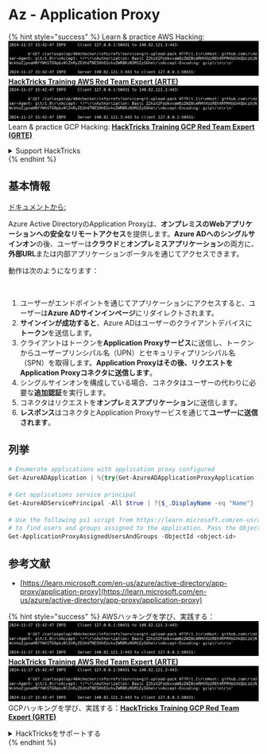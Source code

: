 # Az - Application Proxy

{% hint style="success" %}
Learn & practice AWS Hacking:<img src="../../../.gitbook/assets/image (1).png" alt="" data-size="line">[**HackTricks Training AWS Red Team Expert (ARTE)**](https://training.hacktricks.xyz/courses/arte)<img src="../../../.gitbook/assets/image (1).png" alt="" data-size="line">\
Learn & practice GCP Hacking: <img src="../../../.gitbook/assets/image (2).png" alt="" data-size="line">[**HackTricks Training GCP Red Team Expert (GRTE)**<img src="../../../.gitbook/assets/image (2).png" alt="" data-size="line">](https://training.hacktricks.xyz/courses/grte)

<details>

<summary>Support HackTricks</summary>

* Check the [**subscription plans**](https://github.com/sponsors/carlospolop)!
* **Join the** 💬 [**Discord group**](https://discord.gg/hRep4RUj7f) or the [**telegram group**](https://t.me/peass) or **follow** us on **Twitter** 🐦 [**@hacktricks\_live**](https://twitter.com/hacktricks\_live)**.**
* **Share hacking tricks by submitting PRs to the** [**HackTricks**](https://github.com/carlospolop/hacktricks) and [**HackTricks Cloud**](https://github.com/carlospolop/hacktricks-cloud) github repos.

</details>
{% endhint %}

## 基本情報

[ドキュメントから:](https://learn.microsoft.com/en-us/entra/identity/app-proxy/application-proxy)

Azure Active DirectoryのApplication Proxyは、**オンプレミスのWebアプリケーションへの安全なリモートアクセス**を提供します。**Azure ADへのシングルサインオン**の後、ユーザーは**クラウド**と**オンプレミスアプリケーション**の両方に、**外部URL**または内部アプリケーションポータルを通じてアクセスできます。

動作は次のようになります：

<figure><img src="../../../.gitbook/assets/image (186).png" alt=""><figcaption></figcaption></figure>

1. ユーザーがエンドポイントを通じてアプリケーションにアクセスすると、ユーザーは**Azure ADサインインページ**にリダイレクトされます。
2. **サインインが成功すると**、Azure ADはユーザーのクライアントデバイスに**トークン**を送信します。
3. クライアントはトークンを**Application Proxyサービス**に送信し、トークンからユーザープリンシパル名（UPN）とセキュリティプリンシパル名（SPN）を取得します。**Application Proxyはその後、リクエストをApplication Proxyコネクタに送信します**。
4. シングルサインオンを構成している場合、コネクタはユーザーの代わりに必要な**追加認証**を実行します。
5. コネクタはリクエストを**オンプレミスアプリケーション**に送信します。
6. **レスポンス**はコネクタとApplication Proxyサービスを通じて**ユーザーに送信されます**。

## 列挙
```powershell
# Enumerate applications with application proxy configured
Get-AzureADApplication | %{try{Get-AzureADApplicationProxyApplication -ObjectId $_.ObjectID;$_.DisplayName;$_.ObjectID}catch{}}

# Get applications service principal
Get-AzureADServicePrincipal -All $true | ?{$_.DisplayName -eq "Name"}

# Use the following ps1 script from https://learn.microsoft.com/en-us/azure/active-directory/app-proxy/scripts/powershell-display-users-group-of-app
# to find users and groups assigned to the application. Pass the ObjectID of the Service Principal to it
Get-ApplicationProxyAssignedUsersAndGroups -ObjectId <object-id>
```
## 参考文献

* [https://learn.microsoft.com/en-us/azure/active-directory/app-proxy/application-proxy](https://learn.microsoft.com/en-us/azure/active-directory/app-proxy/application-proxy)

{% hint style="success" %}
AWSハッキングを学び、実践する：<img src="../../../.gitbook/assets/image (1).png" alt="" data-size="line">[**HackTricks Training AWS Red Team Expert (ARTE)**](https://training.hacktricks.xyz/courses/arte)<img src="../../../.gitbook/assets/image (1).png" alt="" data-size="line">\
GCPハッキングを学び、実践する：<img src="../../../.gitbook/assets/image (2).png" alt="" data-size="line">[**HackTricks Training GCP Red Team Expert (GRTE)**<img src="../../../.gitbook/assets/image (2).png" alt="" data-size="line">](https://training.hacktricks.xyz/courses/grte)

<details>

<summary>HackTricksをサポートする</summary>

* [**サブスクリプションプラン**](https://github.com/sponsors/carlospolop)を確認してください！
* **💬 [**Discordグループ**](https://discord.gg/hRep4RUj7f)または[**Telegramグループ**](https://t.me/peass)に参加するか、**Twitter** 🐦 [**@hacktricks\_live**](https://twitter.com/hacktricks\_live)**をフォローしてください。**
* **[**HackTricks**](https://github.com/carlospolop/hacktricks)および[**HackTricks Cloud**](https://github.com/carlospolop/hacktricks-cloud)のGitHubリポジトリにPRを提出してハッキングトリックを共有してください。**

</details>
{% endhint %}
